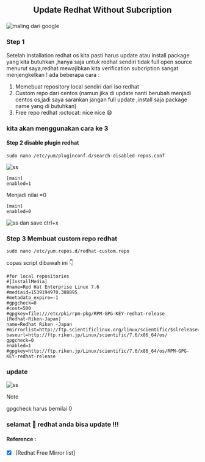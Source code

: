 <h2><p align="center">Update Redhat Without Subcription</p></h2>

![maling dari google](https://cdn.arstechnica.net/wp-content/uploads/2021/01/Red-Hat-no-cost-800x456.png)

### Step 1
Setelah installation redhat os kita pasti harus update atau install package yang kita butuhkan ,hanya saja untuk redhat sendiri tidak full open source menurut saya,redhat mewajibkan kita verification subcription sangat menjengkelkan !
ada beberapa cara :
1. Memebuat repository local sendiri dari iso redhat
2. Custom repo dari centos (namun jika di update nanti berubah menjadi centos os,jadi saya sarankan jangan full update ,install saja package name yang di butuhkan)
3. Free repo redhat :octocat: nice nice 😄

### kita akan menggunakan cara ke 3 
#### Step 2 disable plugin redhat
```
sudo nano /etc/yum/pluginconf.d/search-disabled-repos.conf
```
![ss](https://imagizer.imageshack.com/v2/320xq70/r/924/hAll2J.jpg)
```
[main]
enabled=1
```
Menjadi nilai =0
```
[main]
enabled=0
```
![ss](https://imagizer.imageshack.com/img922/2857/mYnar2.jpg)
dan save ctrl+x
### Step 3 Membuat custom repo redhat
```
sudo nano /etc/yum.repos.d/redhat-custom.repo
```
copas script dibawah ini 👇
```
#for local repositories
#[InstallMedia]
#name=Red Hat Enterprise Linux 7.6
#mediaid=1539194970.388895
#metadata_expire=-1
#gpgcheck=0
#cost=500
#gpgkey=file:///etc/pki/rpm-pkg/RPM-GPG-KEY-redhat-release
[Redhat-Riken-Japan]
name=Redhat Riken -Japan
#mirrorlist=http://ftp.scientificlinux.org/linux/scientific/$slreleasever/$basearch/os/
baseurl=http://ftp.riken.jp/Linux/scientific/7.6/x86_64/os/
gpgcheck=0
enabled=1
#gpgkey=http://ftp.riken.jp/Linux/scientific/7.6/x86_64/os/RPM-GPG-KEY-redhat-release
```
### update
![ss](https://imagizer.imageshack.com/img923/157/yWgHYc.jpg)

>[!NOTE]
>gpgcheck harus bernilai 0

### selamat 🥳 redhat anda bisa update !!!
#### Reference :
-[x] [Redhat Free Mirror list]
